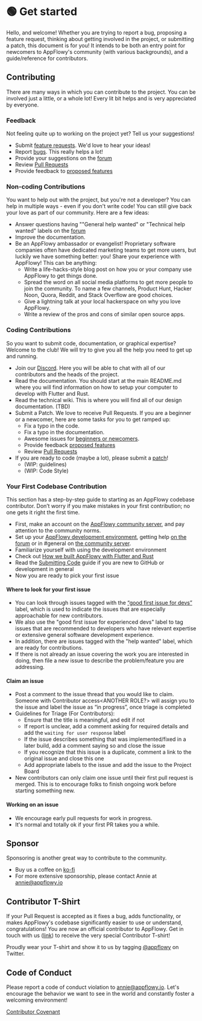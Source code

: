 # 🟢 Get started

Hello, and welcome! Whether you are trying to report a bug, proposing a feature request, thinking about getting involved in the project, or submitting a patch, this document is for you! It intends to be both an entry point for newcomers to AppFlowy's community (with various backgrounds), and a guide/reference for contributors.

## Contributing

There are many ways in which you can contribute to the project. You can be involved just a little, or a whole lot! Every lit bit helps and is very appreciated by everyone.

### Feedback

Not feeling quite up to working on the project yet? Tell us your suggestions!

* Submit [feature requests](https://github.com/AppFlowy-IO/appflowy/issues). We'd love to hear your ideas!
* Report [bugs](https://github.com/AppFlowy-IO/appflowy/issues). This really helps a lot!
* Provide your suggestions on the [forum](https://github.com/AppFlowy-IO/appflowy/discussions)
* Review [Pull Requests](https://github.com/AppFlowy-IO/appflowy/pulls)
* Provide feedback to [proposed features](https://github.com/AppFlowy-IO/appflowy/issues)

### Non-coding Contributions

You want to help out with the project, but you're not a developer? You can help in multiple ways - even if you don't write code! You can still give back your love as part of our community. Here are a few ideas:

* Answer questions having ""General help wanted" or "Technical help wanted" labels on the [forum](https://github.com/AppFlowy-IO/appflowy/discussions)
* Improve the documentation.
* Be an AppFlowy ambassador or evangelist! Proprietary software companies often have dedicated marketing teams to get more users, but luckily we have something better: you! Share your experience with AppFlowy! This can be anything:
  * Write a life-hacks-style blog post on how you or your company use AppFlowy to get things done.
  * Spread the word on all social media platforms to get more people to join the community. To name a few channels, Product Hunt, Hacker Noon, Quora, Reddit, and Stack Overflow are good choices.
  * Give a lightning talk at your local hackerspace on why you love AppFlowy.
  * Write a review of the pros and cons of similar open source apps.

### Coding Contributions

So you want to submit code, documentation, or graphical expertise? Welcome to the club! We will try to give you all the help you need to get up and running.

* Join our [Discord](https://discord.com/invite/9Q2xaN37tV). Here you will be able to chat with all of our contributors and the heads of the project.
* Read the documentation. You should start at the main README.md where you will find information on how to setup your computer to develop with Flutter and Rust.
* Read the technical wiki. This is where you will find all of our design documentation. (TBD)
* Submit a Patch. We love to receive Pull Requests. If you are a beginner or a newcomer, here are some tasks for you to get ramped up:
  * Fix a typo in the code.
  * Fix a typo in the documentation.
  * Awesome issues for [beginners or newcomers](https://github.com/AppFlowy-IO/appflowy/issues?q=is%3Aissue+is%3Aopen+label%3A%22good+first+issue+for+devs%22).
  * Provide feedback [proposed features](https://github.com/AppFlowy-IO/appflowy/issues)
  * Review [Pull Requests](https://github.com/AppFlowy-IO/appflowy/pulls)
* If you are ready to code (maybe a lot), please submit a [patch](https://github.com/AppFlowy-IO/appflowy/pulls)!
  * (WIP: guidelines)
  * (WIP: Code Style)

### Your First Codebase Contribution

This section has a step-by-step guide to starting as an AppFlowy codebase contributor. Don’t worry if you make mistakes in your first contribution; no one gets it right the first time.

* First, make an account on the [AppFlowy community server](https://discord.gg/9Q2xaN37tV), and pay attention to the community norms.
* Set up your [AppFlowy development environment](software-contributions/environment-setup/), getting help [on the forum](https://github.com/AppFlowy-IO/appflowy/discussions) or in #general on [the community server](https://discord.gg/9Q2xaN37tV).
* Familiarize yourself with using the development environment
* Check out [How we built AppFlowy with Flutter and Rust](https://blog-appflowy.ghost.io/tech-design-flutter-rust/)
* Read the [Submitting Code](software-contributions/submitting-code/) guide if you are new to GitHub or development in general
* Now you are ready to pick your first issue

#### Where to look for your first issue

* You can look through issues tagged with the [“good first issue for devs”](https://github.com/AppFlowy-IO/AppFlowy/issues?q=is%3Aissue+is%3Aopen+label%3A%22good+first+issue+for+devs%22) label, which is used to indicate the issues that are especially approachable for new contributors.&#x20;
* We also use the "good first issue for experienced devs" label to tag issues that are recommended to developers who have relevant expertise or extensive general software development experience.
* In addition, there are issues tagged with the "help wanted" label, which are ready for contributions.
* If there is not already an issue covering the work you are interested in doing, then file a new issue to describe the problem/feature you are addressing.

#### Claim an issue

* Post a comment to the issue thread that you would like to claim. Someone with Contributor access\<ANOTHER ROLE?> will assign you to the issue and label the issue as “in progress”, once triage is completed
* Guidelines for Triage (For Contributors):
  * Ensure that the title is meaningful, and edit if not
  * If report is unclear, add a comment asking for required details and add the `waiting for user response` label
  * If the issue describes something that was implemented/fixed in a later build, add a comment saying so and close the issue
  * If you recognize that this issue is a duplicate, comment a link to the original issue and close this one
  * Add appropriate labels to the issue and add the issue to the Project Board
* New contributors can only claim one issue until their first pull request is merged. This is to encourage folks to finish ongoing work before starting something new.&#x20;

#### Working on an issue

* We encourage early pull requests for work in progress.&#x20;
* It's normal and totally ok if your first PR takes you a while.&#x20;

## Sponsor

Sponsoring is another great way to contribute to the community.

* Buy us a coffee on [ko-fi](https://ko-fi.com/appflowy)
* For more extensive sponsorship, please contact Annie at [annie@appflowy.io](mailto:annie@appflowy.io)

## Contributor T-Shirt

If your Pull Request is accepted as it fixes a bug, adds functionality, or makes AppFlowy's codebase significantly easier to use or understand, congratulations! You are now an official contributor to AppFlowy. Get in touch with us ([link](https://tally.so/r/mKP5z3)) to receive the very special Contributor T-shirt!

Proudly wear your T-shirt and show it to us by tagging [@appflowy](https://twitter.com/appflowy) on Twitter.

## Code of Conduct

Please report a code of conduct violation to [annie@appflowy.io](mailto:annie@appflowy.io). Let's encourage the behavior we want to see in the world and constantly foster a welcoming environment!

[Contributor Covenant](https://www.contributor-covenant.org/version/2/0/code\_of\_conduct/)
